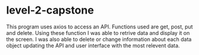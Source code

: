 # level-2-capstone
This program uses axios to access an API. Functions used are get, post, put and delete.
Using these function I was able to retrive data and display it on the screen. I was also able
to delete or change information about each data object updating the API and user interface with 
the most relevent data.
